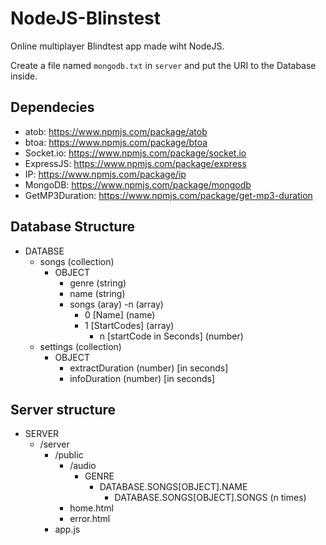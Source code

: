 # NodeJS-Blinstest
Online multiplayer Blindtest app made wiht NodeJS.

Create a file named `mongodb.txt` in `server` and put the URI to the Database inside.
## Dependecies
- atob: https://www.npmjs.com/package/atob
- btoa: https://www.npmjs.com/package/btoa
- Socket.io: https://www.npmjs.com/package/socket.io
- ExpressJS: https://www.npmjs.com/package/express
- IP: https://www.npmjs.com/package/ip
- MongoDB: https://www.npmjs.com/package/mongodb
- GetMP3Duration: https://www.npmjs.com/package/get-mp3-duration

## Database Structure
- DATABSE
  - songs (collection)
    - OBJECT
      - genre (string)
      - name (string)
      - songs (aray)
        -n (array)
          - 0 [Name] (name)
          - 1 [StartCodes] (array)
            - n [startCode in Seconds] (number)
  - settings (collection)
    - OBJECT
      - extractDuration (number) [in seconds]
      - infoDuration (number) [in seconds]
      
## Server structure
- SERVER
  - /server
    - /public
      - /audio
        - GENRE
          - DATABASE.SONGS[OBJECT].NAME
            - DATABASE.SONGS[OBJECT].SONGS (n times)
      - home.html
      - error.html
    - app.js
